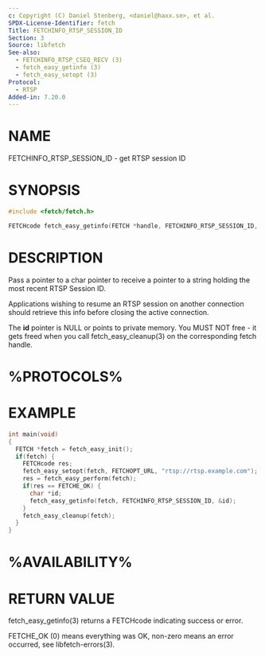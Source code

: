 ```yaml
---
c: Copyright (C) Daniel Stenberg, <daniel@haxx.se>, et al.
SPDX-License-Identifier: fetch
Title: FETCHINFO_RTSP_SESSION_ID
Section: 3
Source: libfetch
See-also:
  - FETCHINFO_RTSP_CSEQ_RECV (3)
  - fetch_easy_getinfo (3)
  - fetch_easy_setopt (3)
Protocol:
  - RTSP
Added-in: 7.20.0
---
```


# NAME

FETCHINFO_RTSP_SESSION_ID - get RTSP session ID

# SYNOPSIS

~~~c
#include <fetch/fetch.h>

FETCHcode fetch_easy_getinfo(FETCH *handle, FETCHINFO_RTSP_SESSION_ID, char **id);
~~~

# DESCRIPTION

Pass a pointer to a char pointer to receive a pointer to a string holding the
most recent RTSP Session ID.

Applications wishing to resume an RTSP session on another connection should
retrieve this info before closing the active connection.

The **id** pointer is NULL or points to private memory. You MUST NOT free - it
gets freed when you call fetch_easy_cleanup(3) on the corresponding fetch
handle.

# %PROTOCOLS%

# EXAMPLE

~~~c
int main(void)
{
  FETCH *fetch = fetch_easy_init();
  if(fetch) {
    FETCHcode res;
    fetch_easy_setopt(fetch, FETCHOPT_URL, "rtsp://rtsp.example.com");
    res = fetch_easy_perform(fetch);
    if(res == FETCHE_OK) {
      char *id;
      fetch_easy_getinfo(fetch, FETCHINFO_RTSP_SESSION_ID, &id);
    }
    fetch_easy_cleanup(fetch);
  }
}
~~~

# %AVAILABILITY%

# RETURN VALUE

fetch_easy_getinfo(3) returns a FETCHcode indicating success or error.

FETCHE_OK (0) means everything was OK, non-zero means an error occurred, see
libfetch-errors(3).
